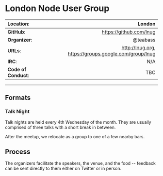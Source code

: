 # London Node User Group

| **Location**:         | London                                 |
|:----------------------|---------------------------------------:|
| **GitHub**:           | https://github.com/lnug                |
| **Organizer**:       | @teabass                               |
| **URLs**:             | http://lnug.org, https://groups.google.com/group/lnug |
| **IRC**:              | N/A                                    |
| **Code of Conduct**:  | TBC                                    |

---------------------------

## Formats

### Talk Night

Talk nights are held every 4th Wednesday of the month. They are usually
comprised of three talks with a short break in between.

After the meetup, we relocate as a group to one of a few nearby bars.

## Process

The organizers facilitate the speakers, the venue, and the food -- feedback can
be sent directly to them either on Twitter or in person.
